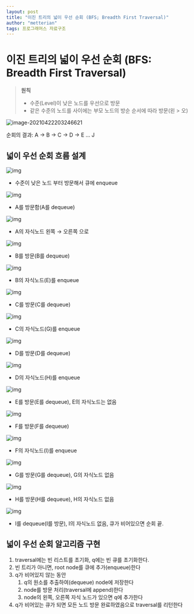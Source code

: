 ```yaml
---
layout: post
title: "이진 트리의 넓이 우선 순회 (BFS; Breadth First Traversal)"
author: "metterian"
tags: 프로그래머스 자료구조
---
```

# 이진 트리의 넓이 우선 순회 (BFS: Breadth First Traversal)

> **원칙**
>
> - 수준(Level)이 낮은 노드를 우선으로 방문
> - 같은 수준의 노드를 사이에는 부모 노드의 방순 순서에 따라 방문(왼 > 오)

![image-20210422203246621](https://tva1.sinaimg.cn/large/008i3skNgy1gptki0tdadj30jn0d30vr.jpg)

순회의 결과: A -> B -> C -> D -> E ... J



## 넓이 우선 순회 흐름 설계

![img](https://tva1.sinaimg.cn/large/008i3skNgy1gptki32lnkj30m10aeq3b.jpg)

- 수준이 낮은 노드 부터 방문해서 큐에 enqueue

![img](https://media.vlpt.us/images/inyong_pang/post/316b58e3-fe09-4844-94d3-cccb73a3f325/image.png)

- A를 방문함(A를 dequeue)

![img](https://media.vlpt.us/images/inyong_pang/post/15e8acca-bc4f-4b91-9191-ccf1afa764e9/image.png)

- A의 자식노드 왼쪽 → 오른쪽 으로

![img](https://media.vlpt.us/images/inyong_pang/post/9d4d74c5-88f6-4e5c-a4c6-51d5c1cee283/image.png)

- B를 방문(B를 dequeue)

![img](https://media.vlpt.us/images/inyong_pang/post/0639a7bb-1e2d-4849-acb8-4d4086966ae4/image.png)

- B의 자식노드(E)를 enqueue

![img](https://media.vlpt.us/images/inyong_pang/post/7d79fa8f-6362-4623-a0cf-3e9ae8561ab3/image.png)

- C를 방문(C를 dequeue)

![img](https://media.vlpt.us/images/inyong_pang/post/cf59013e-b368-411f-bc2f-698975082117/image.png)

- C의 자식노드(G)를 enqueue

![img](https://media.vlpt.us/images/inyong_pang/post/2cc573b8-a233-44e1-87b9-562a461c56fe/image.png)

- D를 방문(D를 dequeue)

![img](https://media.vlpt.us/images/inyong_pang/post/8fb81295-3c3e-45bc-b157-5676c8c03036/image.png)

- D의 자식노드(H)를 enqueue

![img](https://media.vlpt.us/images/inyong_pang/post/a011054a-0ca0-442f-8eaf-5d44aab84702/image.png)

- E를 방문(E를 dequeue), E의 자식노드는 없음

![img](https://media.vlpt.us/images/inyong_pang/post/46a180f3-d08d-4352-9562-6d07871e9731/image.png)

- F를 방문(F를 dequeue)

![img](https://media.vlpt.us/images/inyong_pang/post/528db0a3-4420-489e-8688-bdb6f4af9e13/image.png)

- F의 자식노드(I)를 enqueue

![img](https://media.vlpt.us/images/inyong_pang/post/9c69b76b-34c4-490e-94ac-e1fcb61092e0/image.png)

- G를 방문(G를 dequeue), G의 자식노드 없음

![img](https://media.vlpt.us/images/inyong_pang/post/1caf32da-0f2a-4749-a0f4-3eafd47262c6/image.png)

- H를 방문(H를 dequeue), H의 자식노드 없음

![img](https://media.vlpt.us/images/inyong_pang/post/25ad47c9-ab74-44b3-81c4-8214a3d02f88/image.png)

- I를 dequeue(I를 방문), I의 자식노드 없음, 큐가 비어있으면 순회 끝.



## 넓이 우선 순회 알고리즘 구현

1. traversal에는 빈 리스트를 초기화, q에는 빈 큐를 초기화한다.
2. 빈 트리가 아니면, root node를 큐에 추가(enqueue)한다
3. q가 비어있지 않는 동안 
   1. q의 원소를 추출하여(dequeue) node에 저장한다
   2. node를 방문 처리(traversal에 append)한다
   3. node의 왼쪽, 오른쪽 자식 노드가 있으면 q에 추가한다
4. q가 비어있는 큐가 되면 모든 노드 방문 완료하였음으로 traversal를 리턴한다